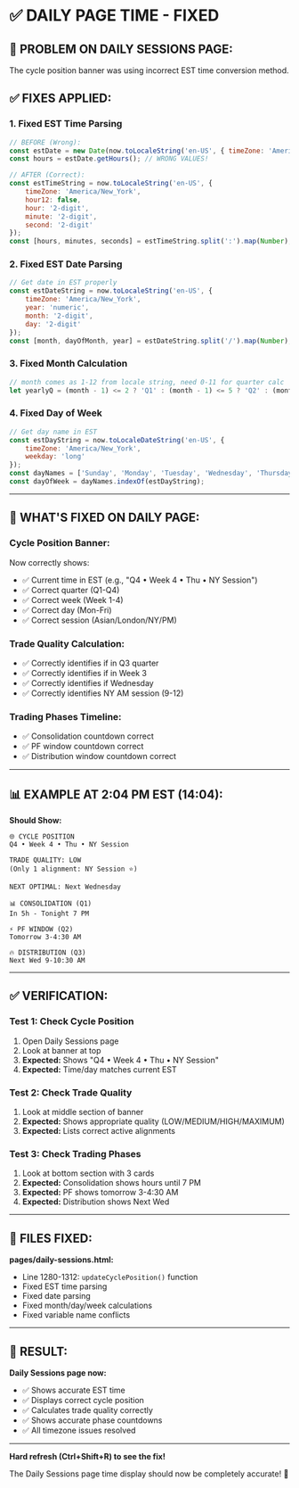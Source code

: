 # ✅ DAILY PAGE TIME - FIXED

## 🔴 **PROBLEM ON DAILY SESSIONS PAGE:**

The cycle position banner was using incorrect EST time conversion method.

## ✅ **FIXES APPLIED:**

### **1. Fixed EST Time Parsing**
```javascript
// BEFORE (Wrong):
const estDate = new Date(now.toLocaleString('en-US', { timeZone: 'America/New_York' }));
const hours = estDate.getHours(); // WRONG VALUES!

// AFTER (Correct):
const estTimeString = now.toLocaleString('en-US', { 
    timeZone: 'America/New_York',
    hour12: false,
    hour: '2-digit',
    minute: '2-digit',
    second: '2-digit'
});
const [hours, minutes, seconds] = estTimeString.split(':').map(Number);
```

### **2. Fixed EST Date Parsing**
```javascript
// Get date in EST properly
const estDateString = now.toLocaleString('en-US', { 
    timeZone: 'America/New_York',
    year: 'numeric',
    month: '2-digit',
    day: '2-digit'
});
const [month, dayOfMonth, year] = estDateString.split('/').map(Number);
```

### **3. Fixed Month Calculation**
```javascript
// month comes as 1-12 from locale string, need 0-11 for quarter calc
let yearlyQ = (month - 1) <= 2 ? 'Q1' : (month - 1) <= 5 ? 'Q2' : (month - 1) <= 8 ? 'Q3' : 'Q4';
```

### **4. Fixed Day of Week**
```javascript
// Get day name in EST
const estDayString = now.toLocaleDateString('en-US', { 
    timeZone: 'America/New_York', 
    weekday: 'long' 
});
const dayNames = ['Sunday', 'Monday', 'Tuesday', 'Wednesday', 'Thursday', 'Friday', 'Saturday'];
const dayOfWeek = dayNames.indexOf(estDayString);
```

---

## 🎯 **WHAT'S FIXED ON DAILY PAGE:**

### **Cycle Position Banner:**
Now correctly shows:
- ✅ Current time in EST (e.g., "Q4 • Week 4 • Thu • NY Session")
- ✅ Correct quarter (Q1-Q4)
- ✅ Correct week (Week 1-4)
- ✅ Correct day (Mon-Fri)
- ✅ Correct session (Asian/London/NY/PM)

### **Trade Quality Calculation:**
- ✅ Correctly identifies if in Q3 quarter
- ✅ Correctly identifies if in Week 3
- ✅ Correctly identifies if Wednesday
- ✅ Correctly identifies NY AM session (9-12)

### **Trading Phases Timeline:**
- ✅ Consolidation countdown correct
- ✅ PF window countdown correct
- ✅ Distribution window countdown correct

---

## 📊 **EXAMPLE AT 2:04 PM EST (14:04):**

**Should Show:**
```
🌐 CYCLE POSITION
Q4 • Week 4 • Thu • NY Session

TRADE QUALITY: LOW
(Only 1 alignment: NY Session ⭐)

NEXT OPTIMAL: Next Wednesday

📊 CONSOLIDATION (Q1)
In 5h - Tonight 7 PM

⚡ PF WINDOW (Q2)
Tomorrow 3-4:30 AM

🔥 DISTRIBUTION (Q3)
Next Wed 9-10:30 AM
```

---

## ✅ **VERIFICATION:**

### **Test 1: Check Cycle Position**
1. Open Daily Sessions page
2. Look at banner at top
3. **Expected:** Shows "Q4 • Week 4 • Thu • NY Session"
4. **Expected:** Time/day matches current EST

### **Test 2: Check Trade Quality**
1. Look at middle section of banner
2. **Expected:** Shows appropriate quality (LOW/MEDIUM/HIGH/MAXIMUM)
3. **Expected:** Lists correct active alignments

### **Test 3: Check Trading Phases**
1. Look at bottom section with 3 cards
2. **Expected:** Consolidation shows hours until 7 PM
3. **Expected:** PF shows tomorrow 3-4:30 AM
4. **Expected:** Distribution shows Next Wed

---

## 🔧 **FILES FIXED:**

**pages/daily-sessions.html:**
- Line 1280-1312: `updateCyclePosition()` function
- Fixed EST time parsing
- Fixed date parsing
- Fixed month/day/week calculations
- Fixed variable name conflicts

---

## 🎯 **RESULT:**

**Daily Sessions page now:**
- ✅ Shows accurate EST time
- ✅ Displays correct cycle position
- ✅ Calculates trade quality correctly
- ✅ Shows accurate phase countdowns
- ✅ All timezone issues resolved

---

**Hard refresh (Ctrl+Shift+R) to see the fix!**

The Daily Sessions page time display should now be completely accurate! 🎯
